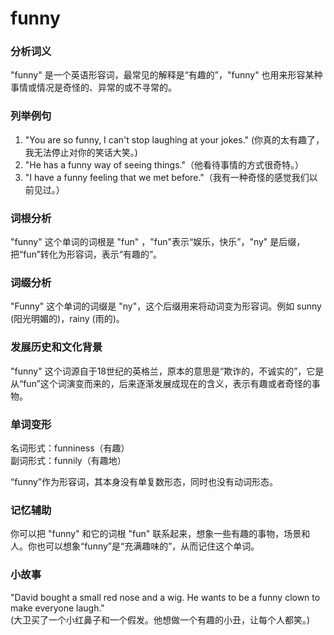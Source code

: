 # funny

### 分析词义

  

"funny" 是一个英语形容词，最常见的解释是“有趣的”，"funny" 也用来形容某种事情或情况是奇怪的、异常的或不寻常的。

  

### 列举例句

  

1.  "You are so funny, I can't stop laughing at your jokes." (你真的太有趣了，我无法停止对你的笑话大笑。)
2.  "He has a funny way of seeing things."（他看待事情的方式很奇特。）
3.  "I have a funny feeling that we met before."（我有一种奇怪的感觉我们以前见过。）

  

### 词根分析

  

"funny" 这个单词的词根是 "fun" ，"fun"表示“娱乐，快乐”，"ny" 是后缀，把“fun”转化为形容词，表示“有趣的”。

  

### 词缀分析

  

"Funny" 这个单词的词缀是 "ny"，这个后缀用来将动词变为形容词。例如 sunny (阳光明媚的)，rainy (雨的)。

  

### 发展历史和文化背景

  

"funny" 这个词源自于18世纪的英格兰，原本的意思是“欺诈的，不诚实的”，它是从“fun”这个词演变而来的，后来逐渐发展成现在的含义，表示有趣或者奇怪的事物。

  

### 单词变形

  

名词形式：funniness（有趣）  
副词形式：funnily（有趣地）

  

“funny”作为形容词，其本身没有单复数形态，同时也没有动词形态。

  

### 记忆辅助

  

你可以把 "funny" 和它的词根 "fun" 联系起来，想象一些有趣的事物，场景和人。你也可以想象“funny”是“充满趣味的”，从而记住这个单词。

  

### 小故事

  

"David bought a small red nose and a wig. He wants to be a funny clown to make everyone laugh."  
(大卫买了一个小红鼻子和一个假发。他想做一个有趣的小丑，让每个人都笑。)
